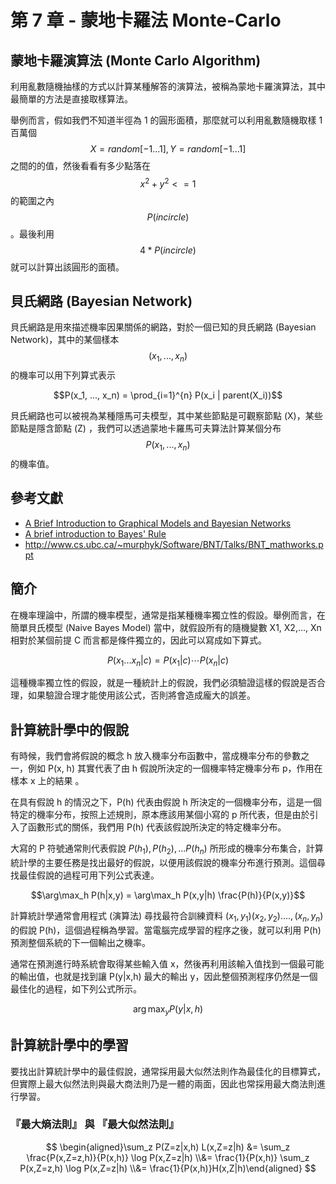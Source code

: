 # 第 7 章 - 蒙地卡羅法 Monte-Carlo

## 蒙地卡羅演算法 (Monte Carlo Algorithm)

利用亂數隨機抽樣的方式以計算某種解答的演算法，被稱為蒙地卡羅演算法，其中最簡單的方法是直接取樣算法。

舉例而言，假如我們不知道半徑為 1 的圓形面積，那麼就可以利用亂數隨機取樣 1百萬個 $$X=random[-1...1], Y=random[-1...1]$$ 之間的的值，然後看看有多少點落在 $$x^2 + y^2 <=1$$ 的範圍之內 $$P(in circle)$$。最後利用 $$4 * P(in circle)$$ 就可以計算出該圓形的面積。


## 貝氏網路 (Bayesian Network)

貝氏網路是用來描述機率因果關係的網路，對於一個已知的貝氏網路 (Bayesian Network)，其中的某個樣本 $$(x_1, ..., x_n)$$  的機率可以用下列算式表示

$$P(x_1, ..., x_n) = \prod_{i=1}^{n} P(x_i | parent(X_i))$$

貝氏網路也可以被視為某種隱馬可夫模型，其中某些節點是可觀察節點 (X)，某些節點是隱含節點 (Z) ，我們可以透過蒙地卡羅馬可夫算法計算某個分布 $$P(x_1, ..., x_n)$$ 的機率值。

## 參考文獻

* [A Brief Introduction to Graphical Models and Bayesian Networks](http://www.cs.ubc.ca/~murphyk/Bayes/bnintro.html)
* [A brief introduction to Bayes' Rule](http://www.cs.ubc.ca/~murphyk/Bayes/bayesrule.html)
* <http://www.cs.ubc.ca/~murphyk/Software/BNT/Talks/BNT_mathworks.ppt>


## 簡介

在機率理論中，所謂的機率模型，通常是指某種機率獨立性的假設。舉例而言，在簡單貝氏模型 (Naive Bayes Model) 當中，就假設所有的隨機變數 X1, X2,..., Xn 相對於某個前提 C 而言都是條件獨立的，因此可以寫成如下算式。 

$$P(x_1 ... x_n| c) = P(x_1|c) \cdots P(x_n | c)$$

這種機率獨立性的假設，就是一種統計上的假說，我們必須驗證這樣的假說是否合理，如果驗證合理才能使用該公式，否則將會造成龐大的誤差。

## 計算統計學中的假說

有時候，我們會將假說的概念 h 放入機率分布函數中，當成機率分布的參數之一，例如 P(x, h) 其實代表了由 h 假說所決定的一個機率特定機率分布 p，作用在樣本 x 上的結果 。

在具有假說 h 的情況之下，P(h) 代表由假說 h 所決定的一個機率分布，這是一個特定的機率分布，按照上述規則，原本應該用某個小寫的 p 所代表，但是由於引入了函數形式的關係，我們用 P(h) 代表該假說所決定的特定機率分布。

大寫的 P 符號通常則代表假說 $P(h_1), P(h_2), ... P(h_n)$ 所形成的機率分布集合，計算統計學的主要任務是找出最好的假說，以便用該假說的機率分布進行預測。這個尋找最佳假說的過程可用下列公式表達。

$$\arg\max_h P(h|x,y) = \arg\max_h P(x,y|h) \frac{P(h)}{P(x,y)}$$

計算統計學通常會用程式 (演算法) 尋找最符合訓練資料 $(x_1,y_1) (x_2,y_2) ...., (x_n,y_n)$ 的假說 P(h)，這個過程稱為學習。當電腦完成學習的程序之後，就可以利用 P(h) 預測整個系統的下一個輸出之機率。

通常在預測進行時系統會取得某些輸入值 x，然後再利用該輸入值找到一個最可能的輸出值，也就是找到讓 P(y|x,h) 最大的輸出 y，因此整個預測程序仍然是一個最佳化的過程，如下列公式所示。

$$\arg\max_y P(y|x,h)$$

## 計算統計學中的學習

要找出計算統計學中的最佳假說，通常採用最大似然法則作為最佳化的目標算式，但實際上最大似然法則與最大商法則乃是一體的兩面，因此也常採用最大商法則進行學習。

### 『最大熵法則』 與 『最大似然法則』

$$
\begin{aligned}\sum_z P(Z=z|x,h) L(x,Z=z|h) &= \sum_z \frac{P(x,Z=z,h)}{P(x,h)} \log P(x,Z=z|h) \\&= \frac{1}{P(x,h)} \sum_z P(x,Z=z,h) \log P(x,Z=z|h) \\&= \frac{1}{P(x,h)}H(x,Z|h)\end{aligned}
$$



